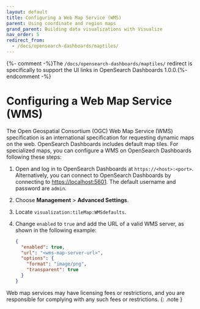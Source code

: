 ```yaml
---
layout: default
title: Configuring a Web Map Service (WMS)
parent: Using coordinate and region maps
grand_parent: Building data visualizations with Visualize
nav_order: 5
redirect_from:
  - /docs/opensearch-dashboards/maptiles/
---
```


{%- comment -%}The `/docs/opensearch-dashboards/maptiles/` redirect is specifically to support the UI links in OpenSearch Dashboards 1.0.0.{%- endcomment -%}

# Configuring a Web Map Service (WMS)

The Open Geospatial Consortium (OGC) Web Map Service (WMS) specification is an international specification for requesting dynamic maps on the web. OpenSearch Dashboards includes default map tiles. For specialized maps, you can configure a WMS on OpenSearch Dashboards following these steps:

1. Open and log in to OpenSearch Dashboards at `https://<host>:<port>`. Alternatively, you can connect to OpenSearch Dashboards by connecting to [https://localhost:5601](https://localhost:5601). The default username and password are `admin`. 
2. Choose **Management** > **Advanced Settings**.
3. Locate `visualization:tileMap:WMSdefaults`.
4. Change `enabled` to `true` and add the URL of a valid WMS server, as shown in the following example:

   ```json
   {
     "enabled": true,
     "url": "<wms-map-server-url>",
     "options": {
       "format": "image/png",
       "transparent": true
     }
   }
   ```

Web map services may have licensing fees or restrictions, and you are responsible for complying with any such fees or restrictions.
{: .note }
